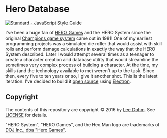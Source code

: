 # Hero Database

[![Standard - JavaScript Style Guide](https://img.shields.io/badge/code%20style-standard-brightgreen.svg)](http://standardjs.com/)

I've been a huge fan of [HERO Games][hero-games] and the HERO System since the original [Champions game system][champions] came out in 1981! One of my earliest programming projects was a simulated die roller that would assist with skill rolls and perform damage calculations in exactly the way that the HERO System described. Later I would attempt several times as a teenager to create a character creation and database utility that would streamline the sometimes very complex process of building a character. At the time, my skills (and the technology available to me) weren't up to the task. Since then, every five to ten years or so, I give it another shot. This is the latest iteration. I've decided to build it [open source][license] using [Electron][electron].

## Copyright

The contents of this repository are copyright &copy; 2016 by [Lee Dohm](http://www.lee-dohm.com). See [LICENSE][license] for details.

"HERO System", "HERO Games", and the Hex Man logo are trademarks of [DOJ Inc., dba "Hero Games"][hero-games].

[champions]: https://en.wikipedia.org/wiki/Champions_(role-playing_game)
[electron]: http://electron.atom.io
[hero-games]: http://www.herogames.com/forums/index.php?app=nexus&module=promotion&section=referral&id=1588&direct=aHR0cDovL3d3dy5oZXJvZ2FtZXMuY29tL2ZvcnVtcy9pbmRleC5waHA%2F
[license]: https://raw.githubusercontent.com/lee-dohm/hero-database/master/LICENSE.md
